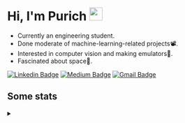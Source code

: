 <h1 align="left">Hi, I'm Purich
<img src="https://media.giphy.com/media/hvRJCLFzcasrR4ia7z/giphy.gif" width="30px"/></h1>

* Currently an engineering student.
* Done moderate of machine-learning-related projects:film_projector:.
* Interested in computer vision and making emulators:space_invader:.
* Fascinated about space:milky_way:.

[![Linkedin Badge](https://img.shields.io/badge/-Purich-blue?style=flat-square&logo=Linkedin&logoColor=white&link=https://www.linkedin.com/in/purich-siritip-16b3b3255/)](https://www.linkedin.com/in/purich-siritip-16b3b3255) [![Medium Badge](https://img.shields.io/badge/-@purich-gray?style=flat-square&labelColor=000000&logo=Medium&link=https://medium.com/@phuritsiritip)](https://medium.com/@phuritsiritip)
[![Gmail Badge](https://img.shields.io/badge/-mark.phurit@gmail.com-c14438?style=flat-square&logo=Gmail&logoColor=white&link=mailto:mark.phurit@gmail.com)](mailto:mark.phurit@gmail.com)

## Some stats

<details>
  <summary></summary>
  
  <!--START_SECTION:waka-->
  **I'm a Night 🦉** 

  ```text
  🌞 Morning    48 commits     ██████░░░░░░░░░░░░░░░░░░░   26.97% 
  🌆 Daytime    37 commits     █████░░░░░░░░░░░░░░░░░░░░   20.79% 
  🌃 Evening    71 commits     ██████████░░░░░░░░░░░░░░░   39.89% 
  🌙 Night      22 commits     ███░░░░░░░░░░░░░░░░░░░░░░   12.36%

  ```


  📊 **This Week I Spent My Time On** 

  ```text
  💬 Programming Languages: 
  Python                   5 hrs 47 mins       ████████████████████░░░░░   81.28% 
  YAML                     47 mins             ██░░░░░░░░░░░░░░░░░░░░░░░   11.17% 
  C++                      15 mins             █░░░░░░░░░░░░░░░░░░░░░░░░   3.55% 
  Git Config               7 mins              ░░░░░░░░░░░░░░░░░░░░░░░░░   1.69% 
  XML                      4 mins              ░░░░░░░░░░░░░░░░░░░░░░░░░   1.14%

  🐱‍💻 Projects: 
  Computer Programming     5 hrs 45 mins       ████████████████████░░░░░   80.87% 
  vikimark                 50 mins             ███░░░░░░░░░░░░░░░░░░░░░░   11.72% 
  Arduino_project_final    16 mins             █░░░░░░░░░░░░░░░░░░░░░░░░   3.94% 
  Unknown Project          14 mins             ░░░░░░░░░░░░░░░░░░░░░░░░░   3.47%

  ```


  <!--END_SECTION:waka-->

  <!--START_SECTION:waka-simple-->

  ```text
  From: 19 January 2023 - To: 24 January 2023

  Total Time: 7 hrs 7 mins

  Python       5 hrs 47 mins   ████████████████████▒░░░░   81.28 %
  YAML         47 mins         ██▓░░░░░░░░░░░░░░░░░░░░░░   11.17 %
  C++          15 mins         █░░░░░░░░░░░░░░░░░░░░░░░░   03.55 %
  Git Config   7 mins          ▒░░░░░░░░░░░░░░░░░░░░░░░░   01.69 %
  XML          4 mins          ▒░░░░░░░░░░░░░░░░░░░░░░░░   01.14 %
  Markdown     2 mins          ░░░░░░░░░░░░░░░░░░░░░░░░░   00.56 %
  ```

  <!--END_SECTION:waka-simple-->

  <!--![Anurag's GitHub stats](https://github-readme-stats.vercel.app/api?username=vikimark&show_icons=true&theme=gruvbox_light)-->
  
</details>

<!--
**vikimark/vikimark** is a ✨ _special_ ✨ repository because its `README.md` (this file) appears on your GitHub profile.

Here are some ideas to get you started:

- 🔭 I’m currently working on ...
- 🌱 I’m currently learning ...
- 👯 I’m looking to collaborate on ...
- 🤔 I’m looking for help with ...
- 💬 Ask me about ...
- 📫 How to reach me: ...
- 😄 Pronouns: ...
- ⚡ Fun fact: ...
-->
